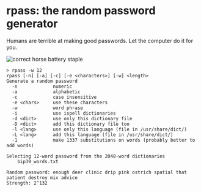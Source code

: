 # rpass: the random password generator

Humans are terrible at making good passwords.  Let the computer do it for you.

![correct horse battery staple](http://imgs.xkcd.com/comics/password_strength.png)

    > rpass -w 12
    rpass [-n] [-a] [-c] [-e <characters>] [-w] <length>
    Generate a random password
      -n             numeric
      -a             alphabetic
      -c             case insensitive
      -e <chars>     use these characters
      -w             word phrase
      -i             use ispell dictionaries
      -d <dict>      use only this dictionary file
      -D <dict>      add this dictionary file too
      -l <lang>      use only this language (file in /usr/share/dict/)
      -L <lang>      add this language (file in /usr/share/dict/)
      -1             make 1337 substitutions on words (probably better to add words)

    Selecting 12-word password from the 2048-word dictionaries
	    bip39_words.txt

    Random password: enough deer clinic drip pink ostrich spatial that patient destroy mix advice 
    Strength: 2^132
